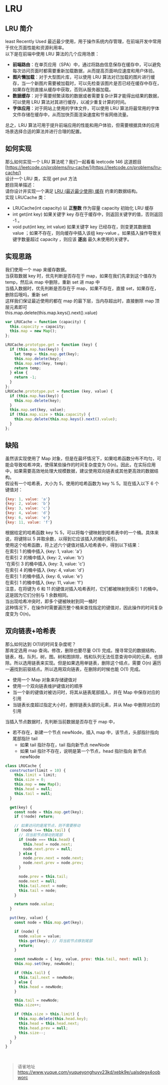 # LRU
## LRU 简介

least Recently Used 最近最少使用，用于操作系统内存管理，在前端开发中常用于优化页面性能和资源利用率。  
以下是在前端中使用 LRU 算法的几个应用场景：

- **前端路由**：在单页应用（SPA）中，通过将路由信息保存在缓存中，可以避免每次访问页面时都需要重新加载数据，从而提高页面响应速度和用户体验。
- **图片懒加载**：对于大型图片库，可以使用 LRU 算法对已加载的图片进行缓存，当一个新图片需要被加载时，可以先检查该图片是否已经在缓存中存在，如果存在则直接从缓存中获取，否则从服务器加载。
- **数据缓存**：对于需要频繁读取的数据或者需要复杂计算才能得出结果的数据，可以使用 LRU 算法对其进行缓存，以减少重复计算的时间。
- **字体应用**：对于网站上使用的字体文件，可以使用 LRU 算法将最常用的字体文件存储在缓存中，从而加快页面渲染速度和节省网络流量。

总之，LRU 算法可用于提升前端应用的性能和用户体验，但需要根据具体的应用场景选择合适的算法并进行合理的配置。

## 如何实现

那么如何实现一个 LRU 算法呢？我们一起看看 leetcode 146 这道题目  
[https://leetcode.cn/problems/lru-cache/](https://leetcode.cn/problems/lru-cache/)  
设计一个 LRU 类，实现 get put 方法  
题目简单描述：  
请你设计并实现一个满足 [LRU (最近最少使用) 缓存](https://baike.baidu.com/item/LRU) 约束的数据结构。  
实现 LRUCache 类：

- LRUCache(int capacity) 以 **正整数** 作为容量 capacity 初始化 LRU 缓存
- int get(int key) 如果关键字 key 存在于缓存中，则返回关键字的值，否则返回 -1 。
- void put(int key, int value) 如果关键字 key 已经存在，则变更其数据值 value ；如果不存在，则向缓存中插入该组 key-value 。如果插入操作导致关键字数量超过 capacity ，则应该 **逐出** 最久未使用的关键字。

## 实现思路

我们使用一个 map 来缓存数据。  
当获取数据 key 时，优先判断是否存在于 map，如果在我们先拿到这个值存为 temp，然后从 map 中删除，重新 set 进 map 中  
当插入数据时，优先判断是否存在于 map，如果不存在，直接 set，如果存在，删除后哦吗，重新 set  
这样我们保证最近使用的都在 map 的最下层，当内存超出时，直接删除 map 顶层元素即可  
this.map.delete(this.map.keys().next().value)

```javascript
var LRUCache = function (capacity) {
  this.capacity = capacity;
  this.map = new Map();
};

LRUCache.prototype.get = function (key) {
  if (this.map.has(key)) {
    let temp = this.map.get(key);
    this.map.delete(key);
    this.map.set(key, temp);
    return temp;
  } else {
    return -1;
  }
};
LRUCache.prototype.put = function (key, value) {
  if (this.map.has(key)) {
    this.map.delete(key);
  }
  this.map.set(key, value);
  if (this.map.size > this.capacity) {
    this.map.delete(this.map.keys().next().value);
  }
};
```

## 缺陷

虽然该实现使用了 Map 对象，但是在最坏情况下，如果哈希函数分布不均匀，可能会导致哈希冲突，使得某些操作的时间复杂度变为 O(n)。因此，在实际应用中，如果需要高效地处理大规模数据，建议使用双向链表或其他更高效的数据结构。  
假设有一个哈希表，大小为 5，使用的哈希函数为 key % 5。现在插入以下 6 个键值对：

```javascript
{key: 1, value: 'a'}
{key: 2, value: 'b'}
{key: 3, value: 'c'}
{key: 4, value: 'd'}
{key: 6, value: 'e'}
{key: 11, value: 'f'}
```

根据给定的哈希函数 key % 5，可以将每个键映射到哈希表中的一个桶。具体来说，将键除以 5 并取余数，以得到它应该插入的桶的索引。  
使用这个哈希函数，将上述六个键值对插入哈希表中，得到以下结果：  
在索引 1 的桶中插入 {key: 1, value: 'a'}  
在索引 2 的桶中插入 {key: 2, value: 'b'}  
'在索引 3 的桶中插入 {key: 3, value: 'c'}  
在索引 4 的桶中插入 {key: 4, value: 'd'}  
在索引 1 的桶中插入 {key: 6, value: 'e'}  
在索引 1 的桶中插入 {key: 11, value: 'f'}  
注意，在将键为 6 和 11 的键值对插入哈希表时，它们都被映射到索引 1 的桶中。这是因为它们分别与 1 余数相同。  
当出现哈希冲突时，即多个键被映射到同一桶时  
这种情况下，在操作时需要遍历整个桶来查找指定的键值对，因此操作的时间复杂度变为 O(n)。

## 双向链表+哈希表

那么如何达到 O(1)的时间复杂度呢？  
那肯定选用 map 查询。修改，删除也要尽量 O(1) 完成。搜寻常见的数据结构，链表，栈，队列，树，图。树和图排除，栈和队列无法任意查询中间的元素，也排除。所以选用链表来实现。但是如果选用单链表，删除这个结点，需要 O(n) 遍历一遍找到前驱结点。所以选用双向链表，在删除的时候也能 O(1) 完成。

- 使用一个 Map 对象来存储键值对
- 使用一个双向链表维护键值对的顺序
- 当一个新的键值对被访问时，将其从链表尾部插入，并在 Map 中保存对应的引用
- 当链表长度超过指定大小时，删除链表头部的元素，并从 Map 中删除对应的引用

当插入节点数据时，先判断当前数据是否存在于 map 中，

- 若不存在，新建一个节点 newNode，插入 map 中，该节点，头部指针指向尾部指针 tail
  - 如果 tail 指针存在，tail 指向新节点 newNode
  - 如果 tail 指针不存在，说明是第一个节点，head 指针指向 新节点 newNode

```javascript
class LRUCache {
  constructor(limit = 10) {
    this.limit = limit;
    this.size = 0;
    this.map = new Map();
    this.head = null;
    this.tail = null;
  }

  get(key) {
    const node = this.map.get(key);
    if (!node) return;

    // 如果访问的是尾节点，则不需要移动
    if (node !== this.tail) {
      // 将当前节点移动到尾部
      if (node === this.head) {
        this.head = node.next;
        node.next.prev = null;
      } else {
        node.prev.next = node.next;
        node.next.prev = node.prev;
      }

      node.prev = this.tail;
      node.next = null;
      this.tail.next = node;
      this.tail = node;
    }

    return node.value;
  }

  put(key, value) {
    const node = this.map.get(key);

    if (node) {
      node.value = value;
      this.get(key); // 将当前节点移到尾部
      return;
    }

    const newNode = { key, value, prev: this.tail, next: null };
    this.map.set(key, newNode);

    if (this.tail) {
      this.tail.next = newNode;
    } else {
      this.head = newNode;
    }

    this.tail = newNode;
    this.size++;

    if (this.size > this.limit) {
      this.map.delete(this.head.key);
      this.head = this.head.next;
      this.head.prev = null;
      this.size--;
    }
  }
}
```

<br>
  
> 语雀地址 https://www.yuque.com/yuqueyonghuyv23kd/xebk9e/ualsdegx4oobworc